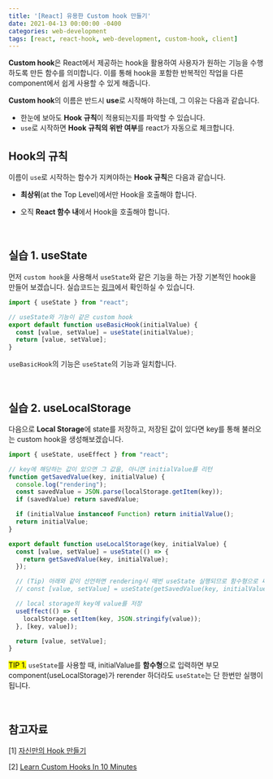 ```yaml
---
title: '[React] 유용한 Custom hook 만들기'
date: 2021-04-13 00:00:00 -0400
categories: web-development
tags: [react, react-hook, web-development, custom-hook, client]
---
```



**Custom hook**은 React에서 제공하는 hook을 활용하여 사용자가 원하는 기능을 수행하도록 만든 함수를 의미합니다. 이를 통해 hook을 포함한 반복적인 작업을 다른 component에서 쉽게 사용할 수 있게 해줍니다.

**Custom hook**의 이름은 반드시 **use**로 시작해야 하는데, 그 이유는 다음과 같습니다.

 - 한눈에 보아도 **Hook 규칙**이 적용되는지를 파악할 수 있습니다.
 - `use`로 시작하면 **Hook 규칙의 위반 여부**를 react가 자동으로 체크합니다.



## Hook의 규칙

이름이 `use`로 시작하는 함수가 지켜야하는 **Hook 규칙**은 다음과 같습니다.

- **최상위**(at the Top Level)에서만 Hook을 호출해야 합니다.

- 오직 **React 함수 내**에서 Hook을 호출해야 합니다.

<br/>

## 실습 1. useState

먼저 `custom hook`을 사용해서 `useState`와 같은 기능을 하는 가장 기본적인 hook을 만들어 보겠습니다. 실습코드는 [링크](https://github.com/doheelab/js-study/tree/master/react-hook)에서 확인하실 수 있습니다.

```javascript
import { useState } from "react";

// useState와 기능이 같은 custom hook
export default function useBasicHook(initialValue) {
  const [value, setValue] = useState(initialValue);
  return [value, setValue];
}
```

`useBasicHook`의 기능은 `useState`의 기능과 일치합니다.

<br/>


## 실습 2. useLocalStorage

다음으로 **Local Storage**에 state를 저장하고, 저장된 값이 있다면  key를 통해 불러오는 custom hook을 생성해보겠습니다.

```javascript
import { useState, useEffect } from "react";

// key에 해당하는 값이 있으면 그 값을, 아니면 initialValue를 리턴
function getSavedValue(key, initialValue) {
  console.log("rendering");
  const savedValue = JSON.parse(localStorage.getItem(key));
  if (savedValue) return savedValue;

  if (initialValue instanceof Function) return initialValue();
  return initialValue;
}

export default function useLocalStorage(key, initialValue) {
  const [value, setValue] = useState(() => {
    return getSavedValue(key, initialValue);
  });

  // (Tip) 아래와 같이 선언하면 rendering시 매번 useState 실행되므로 함수형으로 써야한다.
  // const [value, setValue] = useState(getSavedValue(key, initialValue));

  // local storage의 key에 value를 저장
  useEffect(() => {
    localStorage.setItem(key, JSON.stringify(value));
  }, [key, value]);

  return [value, setValue];
}
```

<mark> TIP 1.</mark> `useState`를 사용할 때, initialValue를 **함수형**으로 입력하면 부모 component(useLocalStorage)가 rerender 하더라도 `useState`는 단 한번만 실행이 됩니다. 

<br/>


## 참고자료 

[1] [자신만의 Hook 만들기](https://ko.reactjs.org/docs/hooks-custom.html)

[2] [Learn Custom Hooks In 10 Minutes](https://www.youtube.com/watch?v=6ThXsUwLWvc)

